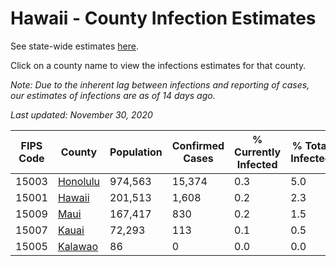 # Hawaii - County Infection Estimates

See state-wide estimates [here](/infections/us-hi).

Click on a county name to view the infections estimates for that county.

*Note: Due to the inherent lag between infections and reporting of cases, our estimates of infections are as of 14 days ago.*

*Last updated: November 30, 2020*

|   FIPS Code |               County |   Population |   Confirmed Cases |   % Currently Infected |   % Total Infected |
|-------------|----------------------|--------------|-------------------|------------------------|--------------------|
|       15003 | [Honolulu](honolulu) |      974,563 |            15,374 |                    0.3 |                5.0 |
|       15001 |     [Hawaii](hawaii) |      201,513 |             1,608 |                    0.2 |                2.3 |
|       15009 |         [Maui](maui) |      167,417 |               830 |                    0.2 |                1.5 |
|       15007 |       [Kauai](kauai) |       72,293 |               113 |                    0.1 |                0.5 |
|       15005 |   [Kalawao](kalawao) |           86 |                 0 |                    0.0 |                0.0 |